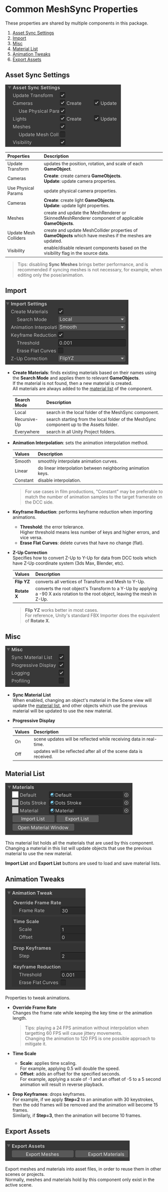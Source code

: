 # Common MeshSync Properties

These properties are shared by multiple components in this package.

1. [Asset Sync Settings](#asset-sync-settings)
1. [Import](#import)
1. [Misc](#misc)
1. [Material List](#material-list)
1. [Animation Tweaks](#animation-tweaks)
1. [Export Assets](#export-assets)

## Asset Sync Settings

![](images/MeshSyncAssetSyncProperties.png)

|**Properties** |**Description** |
|:---       |:---|
| Update Transform      | updates the position, rotation, and scale of each **GameObject**.|
| Cameras               | **Create**: create camera **GameObjects**. <br/> **Update**: update camera properties.|
| Use Physical Params   | update physical camera properties.|
| Cameras               | **Create**: create light **GameObjects**. <br/> **Update**: update light properties.|
| Meshes                | create and update the MeshRenderer or SkinnedMeshRenderer component of applicable **GameObjects**.|
| Update Mesh Colliders | create and update MeshCollider properties of **GameObjects** which have meshes if the meshes are updated.|
| Visibility            | enable/disable relevant components based on the visibility flag in the source data.|

> Tips: disabling **Sync Meshes** brings better performance, and is recommended if syncing meshes is not necessary, 
> for example, when editing only the pose/animation.

## Import 
   
![](images/MeshSyncImportProperties.png)

- **Create Materials**: finds existing materials based on their names using the **Search Mode**
  and applies them to relevant **GameObjects**.  
  If the material is not found, then a new material is created.  
  All materials are always added to the [material list](#material-list) of the component.

  |**Search Mode**  |**Description** |
  |:---             |:---|
  | Local           | search in the local folder of the MeshSync component.|
  | Recursive-Up    | search starting from the local folder of the MeshSync component up to the Assets folder.|
  | Everywhere      | search in all Unity Project folders.|

- **Animation Interpolation**: sets the animation interpolation method.   

  |**Values** |**Description** |
  |:---       |:---|
  | Smooth    | smoothly interpolate animation curves.|
  | Linear    | do linear interpolation between neighboring animation keys.|
  | Constant  | disable interpolation.|

  > For use cases in film productions, "Constant" may be preferable to match 
  > the number of animation samples to the target framerate on the DCC side.


- **Keyframe Reduction**: performs keyframe reduction when importing animations.  
  - **Threshold**: the error tolerance.   
    Higher threshold means less number of keys and higher errors, and vice versa.   
  - **Erase Flat Curves**: delete curves that have no change (flat).
  
- **Z-Up Correction**  
  Specifies how to convert Z-Up to Y-Up for data from DCC tools 
  which have Z-Up coordinate system (3ds Max, Blender, etc).

  |**Values**     |**Description** |
  |:---           |:---|
  | **Flip YZ**   | converts all vertices of Transform and Mesh to Y-Up.|
  | **Rotate X**  | converts the root object's Transform to a Y-Up by applying a -90 X axis rotation to the root object, leaving the mesh in Z-Up.|

  > **Flip YZ** works better in most cases.   
  > For reference, Unity's standard FBX Importer does the equivalent of **Rotate X**.

## Misc 
   
![](images/MeshSyncMiscProperties.png)

- **Sync Material List**  
  When enabled, changing an object's material in the Scene view will update the [material list](#material-list),
  and other objects which use the previous material will be updated to use the new material.

- **Progressive Display**  

  |**Values** |**Description** |
  |:---       |:---|
  | On        | scene updates will be reflected while receiving data in real-time.|
  | Off       | updates will be reflected after all of the scene data is received.|

## Material List
   
![](images/MeshSyncMaterialsProperties.png)

This material list holds all the materials that are used by this component.   
Changing a material in this list will update objects that use the previous material 
to use the new material.

**Import List** and **Export List** buttons are used to load and save material lists.    


## Animation Tweaks 

![](images/MeshSyncAnimationTweakProperties.png)

Properties to tweak animations.

- **Override Frame Rate**    
  Changes the frame rate while keeping the key time or the animation length.    

  > Tips: playing a 24 FPS animation without interpolation when targetting 60 FPS will cause jittery movements.  
  > Changing the animation to 120 FPS is one possible approach to mitigate it. 
     
- **Time Scale**       
  - **Scale**: applies time scaling.   
    For example, applying 0.5 will double the speed.  
  - **Offset**: adds an offset for the specified seconds.    
    For example, applying a scale of -1 and an offset of -5 to a 5 second animation will result in reverse playback.    
- **Drop Keyframes**: drops keyframes.   
  For example, if we apply **Step=2** to an animation with 30 keystrokes, then the odd frames will be removed and the animation will become 15 frames.   
  Similarly, if **Step=3**, then the animation will become 10 frames.

## Export Assets 

![](images/MeshSyncExportAssetsProperties.png)
  
Export meshes and materials into asset files, in order to reuse them in other scenes or projects.  
Normally, meshes and materials hold by this component only exist in the active scene.

